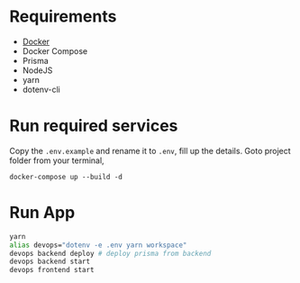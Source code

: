 # Requirements

- [Docker](https://docs.docker.com/install/)
- Docker Compose
- Prisma
- NodeJS
- yarn
- dotenv-cli

# Run required services

Copy the `.env.example` and rename it to `.env`, fill up the details.
Goto project folder from your terminal,

```
docker-compose up --build -d
```

# Run App

```sh
yarn
alias devops="dotenv -e .env yarn workspace"
devops backend deploy # deploy prisma from backend
devops backend start
devops frontend start
```